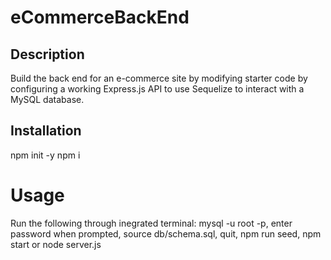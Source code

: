 # eCommerceBackEnd

## Description
Build the back end for an e-commerce site by modifying starter code by configuring a working Express.js API to use Sequelize to interact with a MySQL database.

## Installation
npm init -y
npm i

# Usage
Run the following through inegrated terminal: mysql -u root -p, enter password when prompted, source db/schema.sql, quit, npm run seed, npm start or node server.js